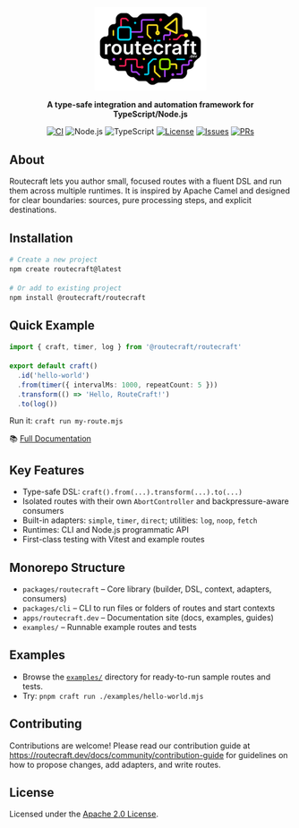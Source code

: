 <div align="center">

  <img src="./routecraft-sticker.svg" alt="Routecraft" width="200" />

  <p><strong>A type-safe integration and automation framework for TypeScript/Node.js</strong></p>

  <a href="https://github.com/routecraftjs/routecraft/actions/workflows/ci.yml"><img alt="CI" src="https://github.com/routecraftjs/routecraft/actions/workflows/ci.yml/badge.svg"></a>
  <img alt="Node.js" src="https://img.shields.io/badge/Node.js-22%2B-3c873a?logo=node.js">
  <img alt="TypeScript" src="https://img.shields.io/badge/TypeScript-5.9%2B-3178c6?logo=typescript">
  <a href="./LICENSE"><img alt="License" src="https://img.shields.io/badge/License-Apache%202.0-blue"></a>
  <a href="https://github.com/routecraftjs/routecraft/issues"><img alt="Issues" src="https://img.shields.io/github/issues/routecraftjs/routecraft"></a>
  <a href="https://github.com/routecraftjs/routecraft/pulls"><img alt="PRs" src="https://img.shields.io/badge/PRs-welcome-brightgreen"></a>

</div>

## About

Routecraft lets you author small, focused routes with a fluent DSL and run them across multiple runtimes. It is inspired by Apache Camel and designed for clear boundaries: sources, pure processing steps, and explicit destinations.

## Installation

```bash
# Create a new project
npm create routecraft@latest

# Or add to existing project
npm install @routecraft/routecraft
```

## Quick Example

```ts
import { craft, timer, log } from '@routecraft/routecraft'

export default craft()
  .id('hello-world')
  .from(timer({ intervalMs: 1000, repeatCount: 5 }))
  .transform(() => 'Hello, RouteCraft!')
  .to(log())
```

Run it: `craft run my-route.mjs`

📚 [Full Documentation](https://routecraft.dev)

## Key Features

- Type-safe DSL: `craft().from(...).transform(...).to(...)`
- Isolated routes with their own `AbortController` and backpressure-aware consumers
- Built-in adapters: `simple`, `timer`, `direct`; utilities: `log`, `noop`, `fetch`
- Runtimes: CLI and Node.js programmatic API
- First-class testing with Vitest and example routes

## Monorepo Structure

- `packages/routecraft` – Core library (builder, DSL, context, adapters, consumers)
- `packages/cli` – CLI to run files or folders of routes and start contexts
- `apps/routecraft.dev` – Documentation site (docs, examples, guides)
- `examples/` – Runnable example routes and tests

## Examples

- Browse the [`examples/`](./examples) directory for ready-to-run sample routes and tests.
- Try: `pnpm craft run ./examples/hello-world.mjs`

## Contributing

Contributions are welcome! Please read our contribution guide at https://routecraft.dev/docs/community/contribution-guide for guidelines on how to propose changes, add adapters, and write routes.

## License

Licensed under the [Apache 2.0 License](./LICENSE).
